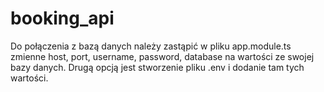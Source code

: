 # booking_api
Do połączenia z bazą danych należy zastąpić w pliku app.module.ts zmienne host, port, username, password, database na wartości ze swojej bazy danych.
Drugą opcją jest stworzenie pliku .env i dodanie tam tych wartości. 
